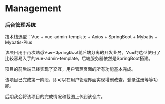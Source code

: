 # Management
### 后台管理系统

技术栈选型：Vue + vue-admin-template + Axios + SpringBoot + Mybatis + Mybatis-Plus 

该项目用于再次熟悉Vue+SpringBoot前后端分离的开发业务，Vue的选型使用了比较容易入手的vue-admin-template，后端服务器依然是SpringBoot搭建。

项目的前后端已经实现了交互，用户管理页面的所有功能基本完成。

该项目已完成第一阶段，即可以在用户管理界面实现增删改查，登录注册等等功能。

后期我会将该项目的完成情况和截图上传到该仓库。 
